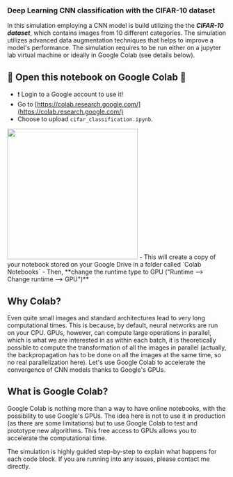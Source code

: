### Deep Learning CNN classification with the CIFAR-10 dataset ###

In this simulation employing a CNN model is build utilizing the the ***CIFAR-10 dataset***, which contains images from 10 different categories. The simulation utilizes advanced data augmentation techniques that helps to improve a model's performance. The simulation requires to be run either on a jupyter lab virtual machine or ideally in Google Colab (see details below).

## 🚨 Open this notebook on Google Colab 🚨
- ❗️ Login to a Google account to use it!
- Go to [https://colab.research.google.com/](https://colab.research.google.com/)
- Choose to upload `cifar_classification.ipynb`.
 <img src='' width=300>
- This will create a copy of your notebook stored on your Google Drive in a folder called `Colab Notebooks`
- Then, **change the runtime type to GPU ("Runtime --> Change runtime --> GPU")**

## Why Colab?
Even quite small images and standard architectures lead to very long computational times. This is because, by default, neural networks are run on your CPU. GPUs, however, can compute large operations in parallel, which is what we are interested in as within each batch, it is theoretically possible to compute the transformation of all the images in parallel (actually, the backpropagation has to be done on all the images at the same time, so no real parallelization here). Let's use Google Colab to accelerate the convergence of CNN models thanks to Google's GPUs.

## What is Google Colab?
Google Colab is nothing more than a way to have online notebooks, with the possibility to use Google's GPUs. The idea here is not to use it in production (as there are some limitations) but to use Google Colab to test and prototype new algorithms. This free access to GPUs allows you to accelerate the computational time.

The simulation is highly guided step-by-step to explain what happens for each code block. If you are running into any issues, please contact me directly.
